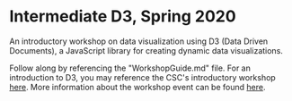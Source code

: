 # Intermediate D3, Spring 2020
An introductory workshop on data visualization using D3 (Data Driven Documents), a JavaScript library for creating dynamic data visualizations.

Follow along by referencing the "WorkshopGuide.md" file. For an introduction to D3, you may reference the CSC's introductory workshop [here](https://github.com/barnardcsc/Fall2019-Intro-D3/blob/main/D3_guide.md). More information about the workshop event can be found [here](https://csc.barnard.edu/events/intermediate-data-visualization-d3).
